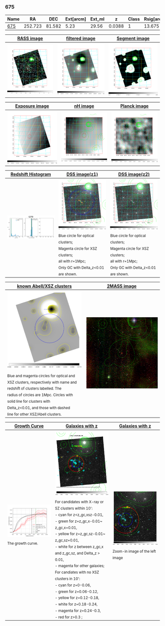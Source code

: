 <div STYLE="page-break-after: always;"></div>

### 675

|Name          |RA          |DEC      | Ext[arcm] | Ext_ml | z    | Class| Rsig[arcmin] | CRsig[c/s] | CR500[c/s] | R500[Mpc] |L500[erg/s]|F500[erg/s/cm^2]| M500[Msun]|Tx[keV]|beta|GC(XSZ,Delta_z<0.01)| GC(OPT,Delta_z<0.01)|GC|alias|
|--------------|------------|------------|---|---|-----------|--------|------|------|----|----|----|----|----|----|----|----|----|----|---|
|[675](script/675.md)     | 252.723       | 81.582       | 5.23    | 29.56   | 0.0388 | 1   | 13.675 |0.096 |0.093 |0.515 |4.447e+42 |1.269e-12 |4.037e+13 |1.238 |1.016 |-, |A, N, |A, |t270|

|[RASS image](../image/675/675_img.pdf)|[filtered image](../image/675/675_fil.pdf)|[Segment image](../image/675/675_seg.pdf)|
|-------------------|--------------------|-------------------|
| <img src="../image/675/675_img.png" width="300">  | <img src="../image/675/675_fil.png" width="300">   | <img src="../image/675/675_seg.png" width="300">  |

|[Exposure image](../image/675/675_mex.pdf)| [nH image](../image/675/675_nh.pdf)| [Planck image](../image/675/675_p.pdf)|
|-------------------|--------------------|-------------------|
|<img src="../image/675/675_mex.png" width="300">   | <img src="../image/675/675_nh.png" width="300">    | <img src="../image/675/675_p.png" width="300"> |

|[Redshift Histogram](../image/675/675_zg.pdf) | [DSS image(z1)](../image/675/675_dss_z1.pdf)      |  [DSS image(z2)](../image/675/675_dss_z2.pdf)    |
|-------------------|--------------------|-------------------|
|<img src="../image/675/675_zg.png" width="300"> |<img src="../image/675/675_dss_z1.png" width="300"> <sub><br>Blue circle for optical clusters; <br>Magenta circle for XSZ clusters; <br>all with r=1Mpc; <br>Only GC with Delta_z<0.01 are shown. </sub>| <img src="../image/675/675_dss_z2.png" width="300"><sub><br>Blue circle for optical clusters; <br>Magenta circle for XSZ clusters; <br>all with r=1Mpc; <br>Only GC with Delta_z<0.01 are shown. </sub> |

|[known Abell/XSZ clusters](../image/675/675_m.pdf) | [2MASS image](../image/675/675_2mass.pdf)      |
|-------------------|-------------------|
|<img src=../image/675/675_m.png width="300"> <sub><br>Blue and magenta circles for optical and <br>XSZ clusters, respectively with name and <br>redshift of clusters labelled. The <br>radius of circles are 1Mpc. Circles with <br>solid line for clusters with <br>Delta_z<0.01, and those with dashed <br>line for other XSZ/Abell clusters.        </sub>|<img src="../image/675/675_2mass.png" width="300">  |

|[Growth Curve](../image/675/675_gca_all.png) |[Galaxies with z](../image/675/675_opt_ned.pdf) |[Galaxies with z](../image/675/675_opt_ned_zoom.pdf) |
|-------------------|-------------------|-------------------|
| <img src="../image/675/675_gca_all.png" width="300"> <sub><br>The growth curve.</sub>| <img src=../image/675/675_opt_ned.png width="300"> <br><sub> For candidates with X-ray or SZ clusters within 10': <br> - cyan for z<z_gc,xsz-0.01, <br> - green for z=z_gc,x-0.01~ z_gc,x+0.01, <br> - yellow for z=z_gc,sz-0.01~ z_gc,sz+0.01, <br> - white for z between z_gc,x and z_gc,sz, and Delta_z > 0.01, <br> - magenta for other galaxies; <br>For candiates with no XSZ clusters in 10': <br> - cyan for z=0-0.06, <br> - green for z=0.06-0.12, <br> - yellow for z=0.12-0.18, <br> - white for z=0.18-0.24, <br> - magenta for z=0.24-0.3, <br> - red for z>0.3 ;  </sub>|<img src=../image/675/675_opt_ned_zoom.png width="300">  <br><sub> Zoom-in image of the left image</sub>|




